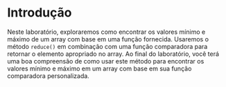 # Introdução

Neste laboratório, exploraremos como encontrar os valores mínimo e máximo de um array com base em uma função fornecida. Usaremos o método `reduce()` em combinação com uma função comparadora para retornar o elemento apropriado no array. Ao final do laboratório, você terá uma boa compreensão de como usar este método para encontrar os valores mínimo e máximo em um array com base em sua função comparadora personalizada.
